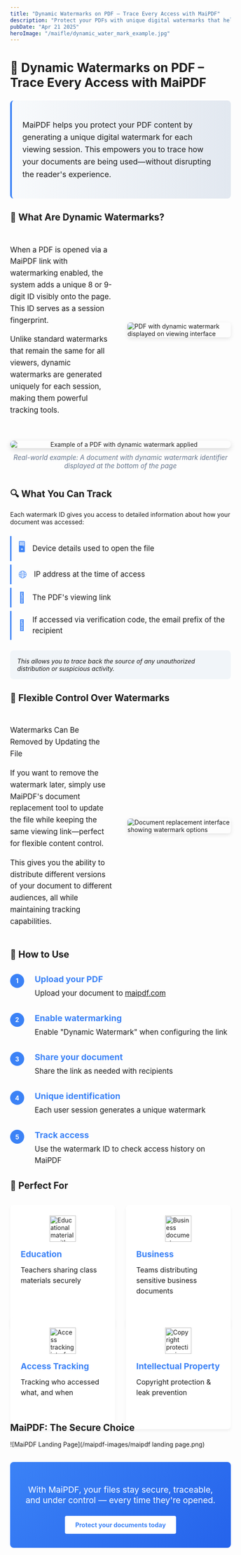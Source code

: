 ```yaml
---
title: "Dynamic Watermarks on PDF – Trace Every Access with MaiPDF"
description: "Protect your PDFs with unique digital watermarks that help track unauthorized sharing. Identify who accessed your documents and when with MaiPDF's tracing features."
pubDate: "Apr 21 2025"
heroImage: "/maifle/dynamic_water_mark_example.jpg"
---
```


# 🔐 Dynamic Watermarks on PDF – Trace Every Access with MaiPDF

<div class="intro-panel">
  <p>MaiPDF helps you protect your PDF content by generating a unique digital watermark for each viewing session. This empowers you to trace how your documents are being used—without disrupting the reader's experience.</p>
</div>

## 🧠 What Are Dynamic Watermarks?

<div class="feature-section">
  <div class="feature-content">
    <p>When a PDF is opened via a MaiPDF link with watermarking enabled, the system adds a unique 8 or 9-digit ID visibly onto the page. This ID serves as a session fingerprint.</p>
    <p>Unlike standard watermarks that remain the same for all viewers, dynamic watermarks are generated uniquely for each session, making them powerful tracking tools.</p>
  </div>
  <div class="feature-image">
    <img src="/maipdf-images/pdf native view on ui.png" alt="PDF with dynamic watermark displayed on viewing interface" class="medium">
  </div>
</div>

<div class="full-width-example">
  <img src="/maifle/dynamic_water_mark_example.jpg" alt="Example of a PDF with dynamic watermark applied" class="large">
  <p class="image-caption">Real-world example: A document with dynamic watermark identifier displayed at the bottom of the page</p>
</div>

## 🔍 What You Can Track

Each watermark ID gives you access to detailed information about how your document was accessed:

<div class="tracking-features">
  <div class="tracking-item">
    <div class="tracking-icon">🖥️</div>
    <div class="tracking-text">Device details used to open the file</div>
  </div>
  
  <div class="tracking-item">
    <div class="tracking-icon">🌐</div>
    <div class="tracking-text">IP address at the time of access</div>
  </div>
  
  <div class="tracking-item">
    <div class="tracking-icon">🔗</div>
    <div class="tracking-text">The PDF's viewing link</div>
  </div>
  
  <div class="tracking-item">
    <div class="tracking-icon">📧</div>
    <div class="tracking-text">If accessed via verification code, the email prefix of the recipient</div>
  </div>
</div>

<p class="tracking-note">This allows you to trace back the source of any unauthorized distribution or suspicious activity.</p>

## 🔄 Flexible Control Over Watermarks

<div class="feature-section reverse">
  <div class="feature-image">
    <img src="/maipdf-images/pdf change setting after sent.png" alt="Document replacement interface showing watermark options" class="medium">
  </div>
  <div class="feature-content">
    <p>Watermarks Can Be Removed by Updating the File</p>
    <p>If you want to remove the watermark later, simply use MaiPDF's document replacement tool to update the file while keeping the same viewing link—perfect for flexible content control.</p>
    <p>This gives you the ability to distribute different versions of your document to different audiences, all while maintaining tracking capabilities.</p>
  </div>
</div>

## 📎 How to Use

<div class="steps-container">
  <div class="step-item">
    <div class="step-number">1</div>
    <div class="step-content">
      <h3>Upload your PDF</h3>
      <p>Upload your document to <a href="https://maipdf.com">maipdf.com</a></p>
    </div>
  </div>
  
  <div class="step-item">
    <div class="step-number">2</div>
    <div class="step-content">
      <h3>Enable watermarking</h3>
      <p>Enable "Dynamic Watermark" when configuring the link</p>
    </div>
  </div>
  
  <div class="step-item">
    <div class="step-number">3</div>
    <div class="step-content">
      <h3>Share your document</h3>
      <p>Share the link as needed with recipients</p>
    </div>
  </div>
  
  <div class="step-item">
    <div class="step-number">4</div>
    <div class="step-content">
      <h3>Unique identification</h3>
      <p>Each user session generates a unique watermark</p>
    </div>
  </div>
  
  <div class="step-item">
    <div class="step-number">5</div>
    <div class="step-content">
      <h3>Track access</h3>
      <p>Use the watermark ID to check access history on MaiPDF</p>
    </div>
  </div>
</div>

## 📌 Perfect For

<div class="use-case-container">
  <div class="use-case-item">
    <div class="use-case-icon">
      <img src="/maipdf-images/pdf native view on ui.png" alt="Educational materials with tracking watermarks" class="tiny">
    </div>
    <div class="use-case-content">
      <h3>Education</h3>
      <p>Teachers sharing class materials securely</p>
    </div>
  </div>
  
  <div class="use-case-item">
    <div class="use-case-icon">
      <img src="/maipdf-images/security level in pdf setting.png" alt="Business document security settings" class="tiny">
    </div>
    <div class="use-case-content">
      <h3>Business</h3>
      <p>Teams distributing sensitive business documents</p>
    </div>
  </div>
  
  <div class="use-case-item">
    <div class="use-case-icon">
      <img src="/maipdf-images/check pdf open result.png" alt="Access tracking interface" class="tiny">
    </div>
    <div class="use-case-content">
      <h3>Access Tracking</h3>
      <p>Tracking who accessed what, and when</p>
    </div>
  </div>
  
  <div class="use-case-item">
    <div class="use-case-icon">
      <img src="/maipdf-images/pdf icon of no printing no downloading.png" alt="Copyright protection icon" class="tiny">
    </div>
    <div class="use-case-content">
      <h3>Intellectual Property</h3>
      <p>Copyright protection & leak prevention</p>
    </div>
  </div>
</div>

## MaiPDF: The Secure Choice

![MaiPDF Landing Page](/maipdf-images/maipdf landing page.png)

<div class="conclusion-box">
  <p>With MaiPDF, your files stay secure, traceable, and under control — every time they're opened.</p>
  <div class="cta-button">
    <a href="https://maipdf.com">Protect your documents today</a>
  </div>
</div>

<style>
  /* Base styles */
  .intro-panel {
    background: linear-gradient(to right, #f8fafc, #e2e8f0);
    border-left: 4px solid #3b82f6;
    padding: 1.5rem;
    border-radius: 0.5rem;
    margin: 1.5rem 0;
    font-size: 1.1rem;
    line-height: 1.6;
  }
  
  /* Feature sections with side-by-side layout */
  .feature-section {
    display: grid;
    grid-template-columns: 1fr 1fr;
    gap: 2rem;
    align-items: center;
    margin: 2rem 0;
  }
  
  .feature-section.reverse {
    direction: rtl;
  }
  
  .feature-section.reverse > * {
    direction: ltr;
  }
  
  .feature-content {
    font-size: 1.05rem;
    line-height: 1.6;
  }
  
  .feature-image img {
    max-width: 100%;
    height: auto;
    border-radius: 6px;
    box-shadow: 0 3px 10px rgba(0,0,0,0.1);
    float: none;
    margin: 0;
  }
  
  /* Full width example section */
  .full-width-example {
    margin: 2.5rem 0;
    text-align: center;
  }
  
  .full-width-example img {
    max-width: 100%;
    border-radius: 8px;
    box-shadow: 0 4px 12px rgba(0,0,0,0.15);
    display: block;
    margin: 0 auto;
  }
  
  .image-caption {
    font-size: 0.95rem;
    color: #64748b;
    margin-top: 0.75rem;
    font-style: italic;
  }
  
  /* Tracking features */
  .tracking-features {
    margin: 1.5rem 0;
  }
  
  .tracking-item {
    padding: 0.5rem 0;
    padding-left: 1rem;
    margin-bottom: 0.5rem;
    display: flex;
    align-items: center;
    border-left: 3px solid #3b82f6;
  }
  
  .tracking-icon {
    font-size: 1.5rem;
    margin-right: 1rem;
    color: #3b82f6;
  }
  
  .tracking-text {
    font-size: 1.05rem;
    line-height: 1.5;
  }
  
  .tracking-note {
    background: #f1f5f9;
    padding: 1rem;
    border-radius: 0.5rem;
    font-style: italic;
    margin: 1.5rem 0;
  }
  
  /* How it works steps */
  .steps-container {
    margin: 2rem 0;
  }
  
  .step-item {
    display: flex;
    margin-bottom: 2rem;
    align-items: flex-start;
  }
  
  .step-number {
    background: #3b82f6;
    color: white;
    width: 2rem;
    height: 2rem;
    border-radius: 50%;
    display: flex;
    align-items: center;
    justify-content: center;
    font-weight: bold;
    margin-right: 1.5rem;
    flex-shrink: 0;
  }
  
  .step-content {
    flex: 1;
  }
  
  .step-content h3 {
    margin-top: 0;
    margin-bottom: 0.5rem;
    font-size: 1.2rem;
    color: #3b82f6;
  }
  
  .step-content p {
    margin: 0;
    font-size: 1.05rem;
    line-height: 1.5;
  }
  
  /* Use case section */
  .use-case-container {
    display: grid;
    grid-template-columns: repeat(2, 1fr);
    gap: 1.5rem;
    margin: 2rem 0;
  }
  
  .use-case-item {
    background: white;
    border-radius: 8px;
    box-shadow: 0 4px 6px rgba(0,0,0,0.05);
    padding: 1.5rem;
    display: flex;
    flex-direction: column;
    height: 100%;
  }
  
  .use-case-icon {
    margin-bottom: 1rem;
    display: flex;
    align-items: center;
    justify-content: center;
  }
  
  .use-case-icon img {
    width: 60px;
    height: 60px;
    object-fit: contain;
    float: none;
    margin: 0;
  }
  
  .use-case-content {
    flex: 1;
  }
  
  .use-case-content h3 {
    margin-top: 0;
    margin-bottom: 0.75rem;
    font-size: 1.2rem;
    color: #3b82f6;
  }
  
  .use-case-content p {
    margin: 0;
    font-size: 1rem;
    line-height: 1.5;
  }
  
  /* Conclusion */
  .conclusion-box {
    background: linear-gradient(135deg, #3b82f6, #2563eb);
    color: white;
    padding: 2rem;
    border-radius: 0.5rem;
    margin: 2rem 0;
    text-align: center;
  }
  
  .conclusion-box p {
    font-size: 1.2rem;
    margin-bottom: 1.5rem;
  }
  
  .cta-button a {
    display: inline-block;
    background: white;
    color: #3b82f6;
    padding: 0.75rem 1.5rem;
    border-radius: 0.25rem;
    font-weight: bold;
    text-decoration: none;
    transition: transform 0.2s;
  }
  
  .cta-button a:hover {
    transform: scale(1.05);
  }
  
  /* Responsive adjustments */
  @media (max-width: 768px) {
    .feature-section {
      grid-template-columns: 1fr;
      gap: 1.5rem;
    }
    
    .use-case-container {
      grid-template-columns: 1fr;
    }
    
    .feature-image {
      order: -1;
    }
    
    .feature-section.reverse .feature-image {
      order: -1;
    }
    
    .step-item {
      flex-direction: column;
    }
    
    .step-number {
      margin-bottom: 1rem;
    }
  }
</style>